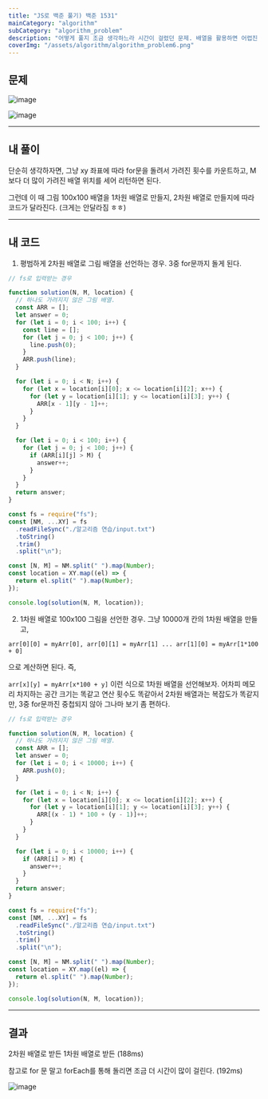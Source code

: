 ```yaml
---
title: "JS로 백준 풀기) 백준 1531"
mainCategory: "algorithm"
subCategory: "algorithm_problem"
description: "어떻게 풀지 조금 생각하느라 시간이 걸렸던 문제. 배열을 활용하면 어렵진 않다."
coverImg: "/assets/algorithm/algorithm_problem6.png"
---
```


## 문제 

![image](/assets/algorithm/algorithm_problem6.png)

![image](/assets/algorithm/algorithm_problem6_1.png)

***

## 내 풀이

단순히 생각하자면, 그냥 xy 좌표에 따라 for문을 돌려서 가려진 횟수를 카운트하고, M보다 더 많이 가려진 배열 위치를 세어 리턴하면 된다.

그런데 이 때 그림 100x100 배열을 1차원 배열로 만들지, 2차원 배열로 만들지에 따라 코드가 달라진다. (크게는 안달라짐 ㅎㅎ)

***

## 내 코드

1.  평범하게 2차원 배열로 그림 배열을 선언하는 경우. 3중 for문까지 돌게 된다.

```js
// fs로 입력받는 경우

function solution(N, M, location) {
  // 하나도 가려지지 않은 그림 배열.
  const ARR = [];
  let answer = 0;
  for (let i = 0; i < 100; i++) {
    const line = [];
    for (let j = 0; j < 100; j++) {
      line.push(0);
    }
    ARR.push(line);
  }

  for (let i = 0; i < N; i++) {
    for (let x = location[i][0]; x <= location[i][2]; x++) {
      for (let y = location[i][1]; y <= location[i][3]; y++) {
        ARR[x - 1][y - 1]++;
      }
    }
  }

  for (let i = 0; i < 100; i++) {
    for (let j = 0; j < 100; j++) {
      if (ARR[i][j] > M) {
        answer++;
      }
    }
  }
  return answer;
}

const fs = require("fs");
const [NM, ...XY] = fs
  .readFileSync("./알고리즘 연습/input.txt")
  .toString()
  .trim()
  .split("\n");

const [N, M] = NM.split(" ").map(Number);
const location = XY.map((el) => {
  return el.split(" ").map(Number);
});

console.log(solution(N, M, location));
```

2.  1차원 배열로 100x100 그림을 선언한 경우. 그냥 10000개 칸의 1차원 배열을 만들고,

`arr[0][0] = myArr[0], arr[0][1] = myArr[1] ... arr[1][0] = myArr[1*100 + 0]`

으로 계산하면 된다. 즉,

`arr[x][y] = myArr[x*100 + y]` 이런 식으로 1차원 배열을 선언해보자. 어차피 메모리 차지하는 공간 크기는 똑같고 연산 횟수도 똑같아서 2차원 배열과는 복잡도가 똑같지만, 3중 for문까진 중첩되지 않아 그나마 보기 좀 편하다.

```js
// fs로 입력받는 경우

function solution(N, M, location) {
  // 하나도 가려지지 않은 그림 배열.
  const ARR = [];
  let answer = 0;
  for (let i = 0; i < 10000; i++) {
    ARR.push(0);
  }

  for (let i = 0; i < N; i++) {
    for (let x = location[i][0]; x <= location[i][2]; x++) {
      for (let y = location[i][1]; y <= location[i][3]; y++) {
        ARR[(x - 1) * 100 + (y - 1)]++;
      }
    }
  }

  for (let i = 0; i < 10000; i++) {
    if (ARR[i] > M) {
      answer++;
    }
  }
  return answer;
}

const fs = require("fs");
const [NM, ...XY] = fs
  .readFileSync("./알고리즘 연습/input.txt")
  .toString()
  .trim()
  .split("\n");

const [N, M] = NM.split(" ").map(Number);
const location = XY.map((el) => {
  return el.split(" ").map(Number);
});

console.log(solution(N, M, location));
```

***

## 결과

2차원 배열로 받든 1차원 배열로 받든 (188ms)

참고로 for 문 말고 forEach를 통해 돌리면 조금 더 시간이 많이 걸린다. (192ms)

![image](/assets/algorithm/algorithm_problem6_2.png)
